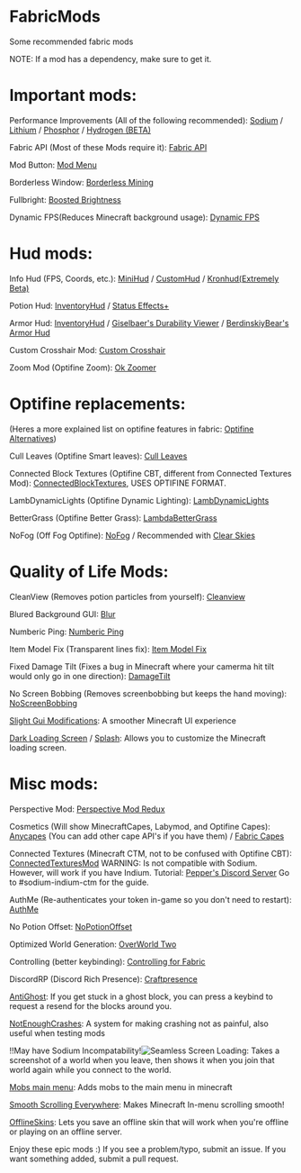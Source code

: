 # FabricMods
Some recommended fabric mods

NOTE: If a mod has a dependency, make sure to get it.

# Important mods:

Performance Improvements (All of the following recommended): [Sodium](https://www.curseforge.com/minecraft/mc-mods/sodium) / [Lithium](https://www.curseforge.com/minecraft/mc-mods/lithium) / [Phosphor](https://www.curseforge.com/minecraft/mc-mods/phosphor) / [Hydrogen (BETA)](https://github.com/jellysquid3/hydrogen-fabric/releases)

Fabric API (Most of these Mods require it): [Fabric API](https://www.curseforge.com/minecraft/mc-mods/fabric-api)

Mod Button: [Mod Menu](https://www.curseforge.com/minecraft/mc-mods/modmenu)

Borderless Window: [Borderless Mining](https://www.curseforge.com/minecraft/mc-mods/borderless-mining)

Fullbright: [Boosted Brightness](https://www.curseforge.com/minecraft/mc-mods/boosted-brightness)

Dynamic FPS(Reduces Minecraft background usage): [Dynamic FPS](https://www.curseforge.com/minecraft/mc-mods/dynamic-fps)

# Hud mods:

Info Hud (FPS, Coords, etc.): [MiniHud](https://www.curseforge.com/minecraft/mc-mods/minihud) / [CustomHud](https://www.curseforge.com/minecraft/mc-mods/customhud) / [Kronhud(Extremely Beta)](https://www.curseforge.com/minecraft/mc-mods/kronhud)

Potion Hud: [InventoryHud](https://www.curseforge.com/minecraft/mc-mods/inventory-hud-forge) / [Status Effects+](https://www.curseforge.com/minecraft/mc-mods/huddons-status-effects)

Armor Hud: [InventoryHud](https://www.curseforge.com/minecraft/mc-mods/inventory-hud-forge) / [Giselbaer's Durability Viewer](https://www.curseforge.com/minecraft/mc-mods/giselbaers-durability-viewer) / [BerdinskiyBear's Armor Hud](https://www.curseforge.com/minecraft/mc-mods/berdinskiybears-armor-hud)

Custom Crosshair Mod: [Custom Crosshair](https://www.curseforge.com/minecraft/mc-mods/custom-crosshair-mod)

Zoom Mod (Optifine Zoom): [Ok Zoomer](https://www.curseforge.com/minecraft/mc-mods/ok-zoomer)

# Optifine replacements:

(Heres a more explained list on optifine features in fabric: [Optifine Alternatives](https://gist.github.com/LambdAurora/1f6a4a99af374ce500f250c6b42e8754))

Cull Leaves (Optifine Smart leaves): [Cull Leaves](https://www.curseforge.com/minecraft/mc-mods/cull-leaves)

Connected Block Textures (Optifine CBT, different from Connected Textures Mod): [ConnectedBlockTextures](https://www.curseforge.com/minecraft/mc-mods/connected-block-textures), USES OPTIFINE FORMAT.

LambDynamicLights (Optifine Dynamic Lighting): [LambDynamicLights](https://www.curseforge.com/minecraft/mc-mods/lambdynamiclights)

BetterGrass (Optifine Better Grass): [LambdaBetterGrass](https://www.curseforge.com/minecraft/mc-mods/lambdabettergrass)

NoFog (Off Fog Optifine): [NoFog](https://www.curseforge.com/minecraft/mc-mods/nofog) / Recommended with [Clear Skies](https://www.curseforge.com/minecraft/mc-mods/clear-skies)

# Quality of Life Mods:

CleanView (Removes potion particles from yourself): [Cleanview](https://www.curseforge.com/minecraft/mc-mods/cleanview-fabric)

Blured Background GUI: [Blur](https://www.curseforge.com/minecraft/mc-mods/blur-fabric)

Numberic Ping: [Numberic Ping](https://www.curseforge.com/minecraft/mc-mods/numericping)

Item Model Fix (Transparent lines fix): [Item Model Fix](https://www.curseforge.com/minecraft/mc-mods/item-model-fix)

Fixed Damage Tilt (Fixes a bug in Minecraft where your camerma hit tilt would only go in one direction): [DamageTilt](https://www.curseforge.com/minecraft/mc-mods/damage-tilt)

No Screen Bobbing (Removes screenbobbing but keeps the hand moving): [NoScreenBobbing](https://www.curseforge.com/minecraft/mc-mods/no-screen-bobbing)

[Slight Gui Modifications](https://www.curseforge.com/minecraft/mc-mods/slight-gui-modifications): A smoother Minecraft UI experience

[Dark Loading Screen](https://www.curseforge.com/minecraft/mc-mods/dark-loading-screen) / [Splash](https://www.curseforge.com/minecraft/mc-mods/splash): Allows you to customize the Minecraft loading screen.

# Misc mods:

Perspective Mod: [Perspective Mod Redux](https://www.curseforge.com/minecraft/mc-mods/perspective-mod-redux)

Cosmetics (Will show MinecraftCapes, Labymod, and Optifine Capes): [Anycapes](https://www.curseforge.com/minecraft/mc-mods/anycapes) (You can add other cape API's if you have them) / [Fabric Capes](https://www.curseforge.com/minecraft/mc-mods/capes)

Connected Textures (Minecraft CTM, not to be confused with Optifine CBT): [ConnectedTexturesMod](https://www.curseforge.com/minecraft/mc-mods/ctm-fabric) WARNING: Is not compatible with Sodium. However, will work if you have Indium. Tutorial: [Pepper's Discord Server](https://discord.gg/7rnTYXu) Go to #sodium-indium-ctm for the guide.

AuthMe (Re-authenticates your token in-game so you don't need to restart): [AuthMe](https://www.curseforge.com/minecraft/mc-mods/auth-me)

No Potion Offset: [NoPotionOffset](https://www.curseforge.com/minecraft/mc-mods/no-potion-offset)

Optimized World Generation: [OverWorld Two](https://www.curseforge.com/minecraft/mc-mods/overworld-two)

Controlling (better keybinding): [Controlling for Fabric](https://www.curseforge.com/minecraft/mc-mods/controlling-for-fabric)

DiscordRP (Discord Rich Presence): [Craftpresence](https://www.curseforge.com/minecraft/mc-mods/craftpresence)

[AntiGhost](https://www.curseforge.com/minecraft/mc-mods/antighost): If you get stuck in a ghost block, you can press a keybind to request a resend for the blocks around you.

[NotEnoughCrashes](https://www.curseforge.com/minecraft/mc-mods/not-enough-crashes): A system for making crashing not as painful, also useful when testing mods

!!May have Sodium Incompatability!![Seamless Screen Loading](https://www.curseforge.com/minecraft/mc-mods/seamless-loading-screen): Takes a screenshot of a world when you leave, then shows it when you join that world again while you connect to the world.

[Mobs main menu](https://www.curseforge.com/minecraft/mc-mods/mobs-main-menu): Adds mobs to the main menu in minecraft

[Smooth Scrolling Everywhere](https://www.curseforge.com/minecraft/mc-mods/smooth-scrolling-everywhere-fabric): Makes Minecraft In-menu scrolling smooth!

[OfflineSkins](https://www.curseforge.com/minecraft/mc-mods/offlineskins-fabric): Lets you save an offline skin that will work when you're offline or playing on an offline server.

Enjoy these epic mods :)
If you see a problem/typo, submit an issue.
If you want something added, submit a pull request.
